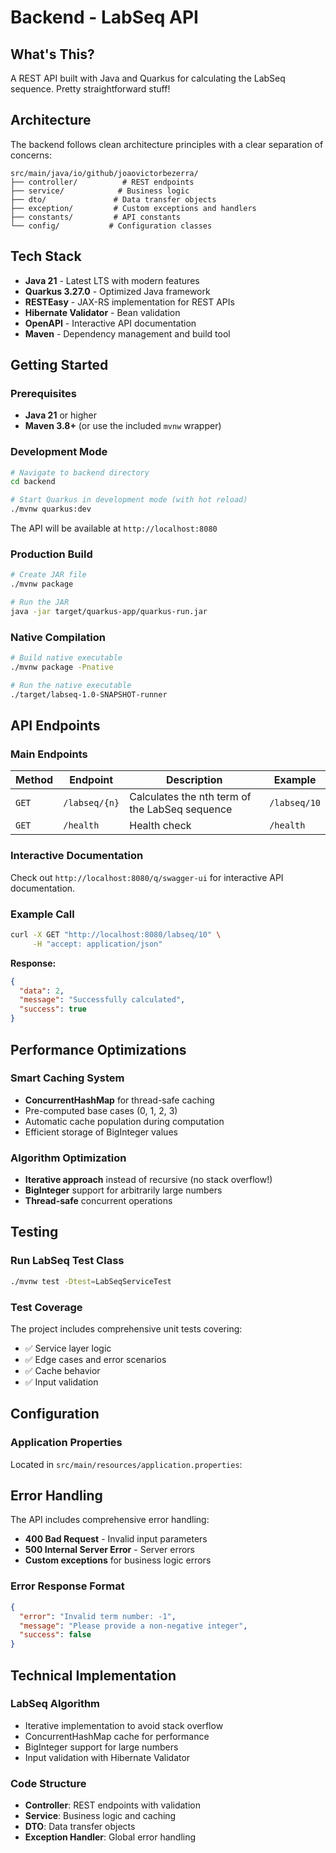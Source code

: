 # Backend - LabSeq API

## What's This?

A REST API built with Java and Quarkus for calculating the LabSeq sequence. Pretty straightforward stuff!

## Architecture

The backend follows clean architecture principles with a clear separation of concerns:

```
src/main/java/io/github/joaovictorbezerra/
├── controller/          # REST endpoints
├── service/            # Business logic
├── dto/               # Data transfer objects
├── exception/         # Custom exceptions and handlers
├── constants/         # API constants
└── config/           # Configuration classes
```

## Tech Stack

- **Java 21** - Latest LTS with modern features
- **Quarkus 3.27.0** - Optimized Java framework
- **RESTEasy** - JAX-RS implementation for REST APIs
- **Hibernate Validator** - Bean validation
- **OpenAPI** - Interactive API documentation
- **Maven** - Dependency management and build tool

## Getting Started

### Prerequisites

- **Java 21** or higher
- **Maven 3.8+** (or use the included `mvnw` wrapper)

### Development Mode

```bash
# Navigate to backend directory
cd backend

# Start Quarkus in development mode (with hot reload)
./mvnw quarkus:dev
```

The API will be available at `http://localhost:8080`

### Production Build

```bash
# Create JAR file
./mvnw package

# Run the JAR
java -jar target/quarkus-app/quarkus-run.jar
```

### Native Compilation

```bash
# Build native executable
./mvnw package -Pnative

# Run the native executable
./target/labseq-1.0-SNAPSHOT-runner
```

## API Endpoints

### Main Endpoints

| Method | Endpoint | Description | Example |
|--------|----------|-------------|---------|
| `GET` | `/labseq/{n}` | Calculates the nth term of the LabSeq sequence | `/labseq/10` |
| `GET` | `/health` | Health check | `/health` |

### Interactive Documentation

Check out `http://localhost:8080/q/swagger-ui` for interactive API documentation.

### Example Call

```bash
curl -X GET "http://localhost:8080/labseq/10" \
     -H "accept: application/json"
```

**Response:**
```json
{
  "data": 2,
  "message": "Successfully calculated",
  "success": true
}
```

## Performance Optimizations

### Smart Caching System
- **ConcurrentHashMap** for thread-safe caching
- Pre-computed base cases (0, 1, 2, 3)
- Automatic cache population during computation
- Efficient storage of BigInteger values

### Algorithm Optimization
- **Iterative approach** instead of recursive (no stack overflow!)
- **BigInteger** support for arbitrarily large numbers
- **Thread-safe** concurrent operations

## Testing

### Run LabSeq Test Class
```bash
./mvnw test -Dtest=LabSeqServiceTest
```

### Test Coverage
The project includes comprehensive unit tests covering:
- ✅ Service layer logic
- ✅ Edge cases and error scenarios
- ✅ Cache behavior
- ✅ Input validation

## Configuration

### Application Properties
Located in `src/main/resources/application.properties`:

## Error Handling

The API includes comprehensive error handling:

- **400 Bad Request** - Invalid input parameters
- **500 Internal Server Error** - Server errors
- **Custom exceptions** for business logic errors

### Error Response Format
```json
{
  "error": "Invalid term number: -1",
  "message": "Please provide a non-negative integer",
  "success": false
}
```

## Technical Implementation

### LabSeq Algorithm
- Iterative implementation to avoid stack overflow
- ConcurrentHashMap cache for performance
- BigInteger support for large numbers
- Input validation with Hibernate Validator

### Code Structure
- **Controller**: REST endpoints with validation
- **Service**: Business logic and caching
- **DTO**: Data transfer objects
- **Exception Handler**: Global error handling

